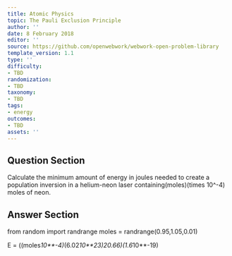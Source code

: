 ```yaml
---
title: Atomic Physics
topic: The Pauli Exclusion Principle
author: ''
date: 8 February 2018
editor: ''
source: https://github.com/openwebwork/webwork-open-problem-library
template_version: 1.1
type: ''
difficulty:
- TBD
randomization:
- TBD
taxonomy:
- TBD
tags:
- energy
outcomes:
- TBD
assets: ''
---
```


## Question Section 

Calculate the minimum amount of energy in joules needed to create a population inversion in a helium-neon laser containing(moles)(times 10^-4) moles of neon.



## Answer Section

from random import randrange
moles = randrange(0.95,1.05,0.01)

E = ((moles*10**-4)*(6.02*10**23)*20.66)*(1.6*10**-19)